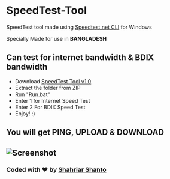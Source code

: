 # SpeedTest-Tool
SpeedTest tool made using [Speedtest.net CLI](https://www.speedtest.net/apps/cli) for Windows

Specially Made for use in **BANGLADESH**

## Can test for internet bandwidth & BDIX bandwidth
- Download [SpeedTest Tool v1.0](https://github.com/ShahriarShanto/SpeedTest-Tool/releases/download/v1.0/SpeedTest.Tool.zip)
- Extract the folder from ZIP
- Run "Run.bat"
- Enter 1 for Internet Speed Test
- Enter 2 For BDIX Speed Test
- Enjoy! :)

## You will get PING, UPLOAD & DOWNLOAD
![Screenshot](https://i.ibb.co/JrNSVT4/image.png)
---
### Coded with ♥ by [Shahriar Shanto](https://www.facebook.com/Shahriar1234)
